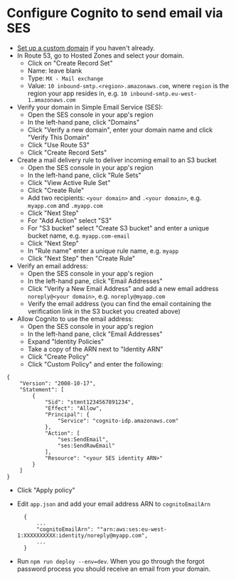 # Configure Cognito to send email via SES

- [Set up a custom domain](//readme-domain.md) if you haven't already.
- In Route 53, go to Hosted Zones and select your domain. 
  - Click on "Create Record Set" 
  - Name: leave blank
  - Type: `MX - Mail exchange`
  - Value: `10 inbound-smtp.<region>.amazonaws.com`, wnere `region` is the region your app resides in, e.g. `10 inbound-smtp.eu-west-1.amazonaws.com`
- Verify your domain in Simple Email Service (SES): 
  - Open the SES console in your app's region
  - In the left-hand pane, click "Domains"
  - Click "Verify a new domain", enter your domain name and click "Verify This Domain"
  - Click "Use Route 53"
  - Click "Create Record Sets"
- Create a mail delivery rule to deliver incoming email to an S3 bucket
  - Open the SES console in your app's region
  - In the left-hand pane, click "Rule Sets"
  - Click "View Active Rule Set"
  - Click "Create Rule"
  - Add two recipients: `<your domain>` and `.<your domain>`, e.g. `myapp.com` and `.myapp.com`
  - Click "Next Step" 
  - For "Add Action" select "S3"
  - For "S3 bucket" select "Create S3 bucket" and enter a unique bucket name, e.g. `myapp.com-email`
  - Click "Next Step"
  - In "Rule name" enter a unique rule name, e.g. `myapp`
  - Click "Next Step" then "Create Rule"
- Verify an email address:
  - Open the SES console in your app's region
  - In the left-hand pane, click "Email Addresses" 
  - Click "Verify a New Email Address" and add a new email address `noreply@<your domain>`, e.g. `noreply@myapp.com`
  - Verify the email address (you can find the email containing the verification link in the S3 bucket you created above)
- Allow Cognito to use the email address:
  - Open the SES console in your app's region
  - In the left-hand pane, click "Email Addresses" 
  - Expand "Identity Policies"
  - Take a copy of the ARN next to "Identity ARN"
  - Click "Create Policy"
  - Click "Custom Policy" and enter the following:
```
{
    "Version": "2008-10-17",
    "Statement": [
        {
            "Sid": "stmnt1234567891234",
            "Effect": "Allow",
            "Principal": {
                "Service": "cognito-idp.amazonaws.com"
            },
            "Action": [
                "ses:SendEmail",
                "ses:SendRawEmail"
            ],
            "Resource": "<your SES identity ARN>"
        }
    ]
}
```
- Click "Apply policy"
- Edit `app.json` and add your email address ARN to `cognitoEmailArn`

        {
            ...
            "cognitoEmailArn": ""arn:aws:ses:eu-west-1:XXXXXXXXXX:identity/noreply@myapp.com",
            ...
        }

- Run `npm run deploy --env=dev`. When you go through the forgot password process you should receive an email from your domain.